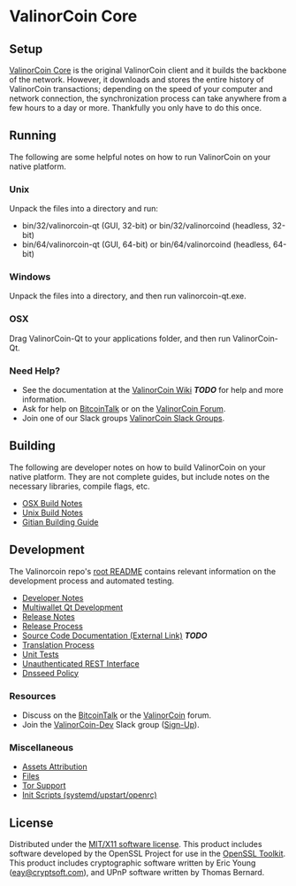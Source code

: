 ValinorCoin Core
=====================

Setup
---------------------
[ValinorCoin Core](http://valinorcoin.org/wallet) is the original ValinorCoin client and it builds the backbone of the network. However, it downloads and stores the entire history of ValinorCoin transactions; depending on the speed of your computer and network connection, the synchronization process can take anywhere from a few hours to a day or more. Thankfully you only have to do this once.

Running
---------------------
The following are some helpful notes on how to run ValinorCoin on your native platform.

### Unix

Unpack the files into a directory and run:

- bin/32/valinorcoin-qt (GUI, 32-bit) or bin/32/valinorcoind (headless, 32-bit)
- bin/64/valinorcoin-qt (GUI, 64-bit) or bin/64/valinorcoind (headless, 64-bit)

### Windows

Unpack the files into a directory, and then run valinorcoin-qt.exe.

### OSX

Drag ValinorCoin-Qt to your applications folder, and then run ValinorCoin-Qt.

### Need Help?

* See the documentation at the [ValinorCoin Wiki](https://en.bitcoin.it/wiki/Main_Page) ***TODO***
for help and more information.
* Ask for help on [BitcoinTalk](https://bitcointalk.org/index.php?topic=1262920.0) or on the [ValinorCoin Forum](http://forum.valinorcoin.org/).
* Join one of our Slack groups [ValinorCoin Slack Groups](https://valinorcoin.org/slack-logins/).

Building
---------------------
The following are developer notes on how to build ValinorCoin on your native platform. They are not complete guides, but include notes on the necessary libraries, compile flags, etc.

- [OSX Build Notes](build-osx.md)
- [Unix Build Notes](build-unix.md)
- [Gitian Building Guide](gitian-building.md)

Development
---------------------
The Valinorcoin repo's [root README](https://github.com/ValinorCoin-Project/ValinorCoin/blob/master/README.md) contains relevant information on the development process and automated testing.

- [Developer Notes](developer-notes.md)
- [Multiwallet Qt Development](multiwallet-qt.md)
- [Release Notes](release-notes.md)
- [Release Process](release-process.md)
- [Source Code Documentation (External Link)](https://dev.visucore.com/bitcoin/doxygen/) ***TODO***
- [Translation Process](translation_process.md)
- [Unit Tests](unit-tests.md)
- [Unauthenticated REST Interface](REST-interface.md)
- [Dnsseed Policy](dnsseed-policy.md)

### Resources

* Discuss on the [BitcoinTalk](https://bitcointalk.org/index.php?topic=1262920.0) or the [ValinorCoin](http://forum.valinorcoin.org/) forum.
* Join the [ValinorCoin-Dev](https://valinorcoin-dev.slack.com/) Slack group ([Sign-Up](https://valinorcoin-dev.herokuapp.com/)).

### Miscellaneous
- [Assets Attribution](assets-attribution.md)
- [Files](files.md)
- [Tor Support](tor.md)
- [Init Scripts (systemd/upstart/openrc)](init.md)

License
---------------------
Distributed under the [MIT/X11 software license](http://www.opensource.org/licenses/mit-license.php).
This product includes software developed by the OpenSSL Project for use in the [OpenSSL Toolkit](https://www.openssl.org/). This product includes
cryptographic software written by Eric Young ([eay@cryptsoft.com](mailto:eay@cryptsoft.com)), and UPnP software written by Thomas Bernard.
